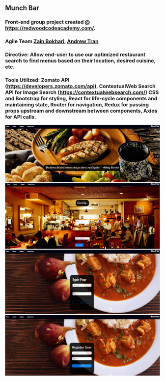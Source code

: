 ## Munch Bar

### Front-end group project created @ https://redwoodcodeacademy.com/.

### Agile Team [Zain Bokhari](https://github.com/zbokhari), [Andrew Tran](https://github.com/andrewtronn)

### Directive: Allow end-user to use our optimized restaurant search to find menus based on their location, desired cuisine, etc.

### Tools Utilized: Zomato API (https://developers.zomato.com/api), ContextualWeb Search API for Image Search (https://contextualwebsearch.com/) CSS and Bootstrap for styling, React for life-cycle components and maintaining state, Router for navigation, Redux for passing props upstream and downstream between components, Axios for API calls. 

![home_page](https://github.com/zbokhari/Munch-Bar/blob/master/HOME%20PAGE.PNG)
![search page](https://github.com/zbokhari/Munch-Bar/blob/master/SEARCH%20PAGE.PNG)
![login page](https://github.com/zbokhari/Munch-Bar/blob/master/LOGIN%20PAGE.PNG)
![registration page](https://github.com/zbokhari/Munch-Bar/blob/master/REGISTRATION%20PAGE.PNG)
